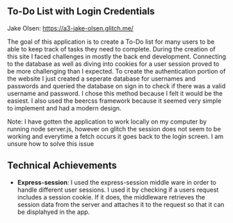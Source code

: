 ## To-Do List with Login Credentials

Jake Olsen: https://a3-jake-olsen.glitch.me/

The goal of this application is to create a To-Do list for many users to be able to keep track of tasks they need to complete. During the creation of this site I faced challenges in mostly the back end development. Connecting to the database as well as diving into cookies for a user session proved to be more challenging than I expected. To create the authentication portion of the website I just created a seperate database for usernames and passwords and queried the database on sign in to check if there was a valid username and password. I chose this method because I felt it would be the easiest. I also used the beercss framework because it seemed very simple to implement and had a modern design. 

Note: I have gotten the application to work locally on my computer by running node server.js, however on glitch the session does not seem to be working and everytime a fetch occurs it goes back to the login screen. I am unsure how to solve this issue

## Technical Achievements
- **Express-session**: I used the express-session middle ware in order to handle different user sessions. I used it by checking if a users request includes a session cookie. If it does, the middleware retrieves the session data from the server and attaches it to the request so that it can be displahyed in the app.
